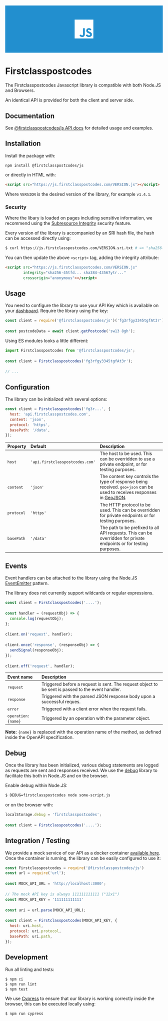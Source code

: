 ![Cover](/.github/images/cover.png)

# Firstclasspostcodes
The Firstclasspostcodes Javascript library is compatible with both Node.JS and Browsers. 

An identical API is provided for both the client and server side.

## Documentation
See [@firstclasspostcodes/js API docs](https://docs.firstclasspostcodes.com/js/getting-started) for detailed usage and examples.

## Installation
Install the package with:

```
npm install @firstclasspostcodes/js
```

or directly in HTML with:

```html
<script src="https://js.firstclasspostcodes.com/VERSION.js"></script>
```

Where `VERSION` is the desired version of the library, for example `v1.4.1`. 

### Security
Where the libary is loaded on pages including sensitive information, we recommend using the [Subresource Integrity](https://developer.mozilla.org/en-US/docs/Web/Security/Subresource_Integrity) security feature. 

Every version of the library is accompanied by an SRI hash file, the hash can be accessed directly using:

```sh
$ curl https://js.firstclasspostcodes.com/VERSION.sri.txt # => "sha256-45tfd... sha384-43567ytr..."
```

You can then update the above `<script>` tag, adding the integrity attribute:

```html
<script src="https://js.firstclasspostcodes.com/VERSION.js"
        integrity="sha256-45tfd... sha384-43567ytr..."
        crossorigin="anonymous"></script>
```

## Usage
You need to configure the library to use your API Key which is available on your [dashboard](https://dashboard.firstclasspostcodes.com/key). Require the library using the key:

```js
const client = require('@firstclasspostcodes/js')('fg3rfgy3345tgfAt3r');

const postcodeData = await client.getPostcode('sw13 8gh');
```

Using ES modules looks a little different:

```js
import Firstclasspostcodes from '@firstclasspostcodes/js';

const client = Firstclasspostcodes('fg3rfgy3345tgfAt3r');

// ...
```

## Configuration
The library can be initialized with several options:

```js
const client = Firstclasspostcodes('fg3r...', {
  host: 'api.firstclasspostcodes.com',
  content: 'json',
  protocol: 'https',
  basePath: '/data',
});
```

| Property | Default | Description |
|:-----|:-----|:-----|
| `host` | `'api.firstclasspostcodes.com'` | The host to be used. This can be overridden to use a private endpoint, or for testing purposes. |
| `content` | `'json'` | The content key controls the type of response being received. `geo+json` can be used to receives responses in [GeoJSON](https://geojson.org/).
| `protocol` | `'https'` | The HTTP protocol to be used. This can be overridden for private endpoints or for testing purposes. |
| `basePath` | `'/data'` | The path to be prefixed to all API requests. This can be overridden for private endpoints or for testing purposes. |

## Events
Event handlers can be attached to the library using the Node.JS [EventEmitter](https://nodejs.org/api/events.html#events_class_eventemitter) pattern. 

The library does not currently support wildcards or regular expressions.

```js
const client = Firstclasspostcodes('....');

const handler = (requestObj) => {
  console.log(requestObj);
};

client.on('request', handler);

client.once('response', (responseObj) => {
  sendSignal(responseObj);
});

client.off('request', handler);
```

| Event name | Description |
|:-----|:-----|
| `request` | Triggered before a request is sent. The request object to be sent is passed to the event handler. |
| `response` | Triggered with the parsed JSON response body upon a successful reques. |
| `error` | Triggered with a client error when the request fails. |
| `operation:{name}` | Triggered by an operation with the parameter object. |

**Note:** `{name}` is replaced with the operation name of the method, as defined inside the OpenAPI specification.

## Debug
Once the library has been initialized, various debug statements are logged as requests are sent and responses received. We use the [debug](https://www.npmjs.com/package/debug) library to facilitate this both in Node.JS and on the browser.

Enable debug within Node.JS:

```sh
$ DEBUG=firstclasspostcodes node some-script.js
```

or on the browser with:

```js
localStorage.debug = 'firstclasspostcodes';

const client = Firstclasspostcodes('....');
```

## Integration / Testing
We provide a mock service of our API as a docker container [available here](https://github.com/firstclasspostcodes/firstclasspostcodes-mock). Once the container is running, the library can be easily configured to use it:

```js
const Firstclasspostcodes = require('@firstclasspostcodes/js')
const url = require('url');

const MOCK_API_URL = 'http://localhost:3000';

// The mock API key is always 111111111111 ("12x1")
const MOCK_API_KEY = '111111111111'

const uri = url.parse(MOCK_API_URL);

const client = Firstclasspostcodes(MOCK_API_KEY, {
  host: uri.host,
  protocol: uri.protocol,
  basePath: uri.path,
});
```

## Development
Run all linting and tests:

```
$ npm ci
$ npm run lint
$ npm test
```

We use [Cypress](https://www.cypress.io/) to ensure that our library is working correctly inside the browser, this can be executed locally using:

```
$ npm run cypress
```
